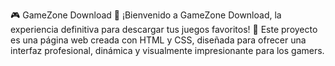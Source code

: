 🎮 GameZone Download 🚀
¡Bienvenido a GameZone Download, la experiencia definitiva para descargar tus juegos favoritos! 🌟 Este proyecto es una página web creada con HTML y CSS, diseñada para ofrecer una interfaz profesional, dinámica y visualmente impresionante para los gamers.
